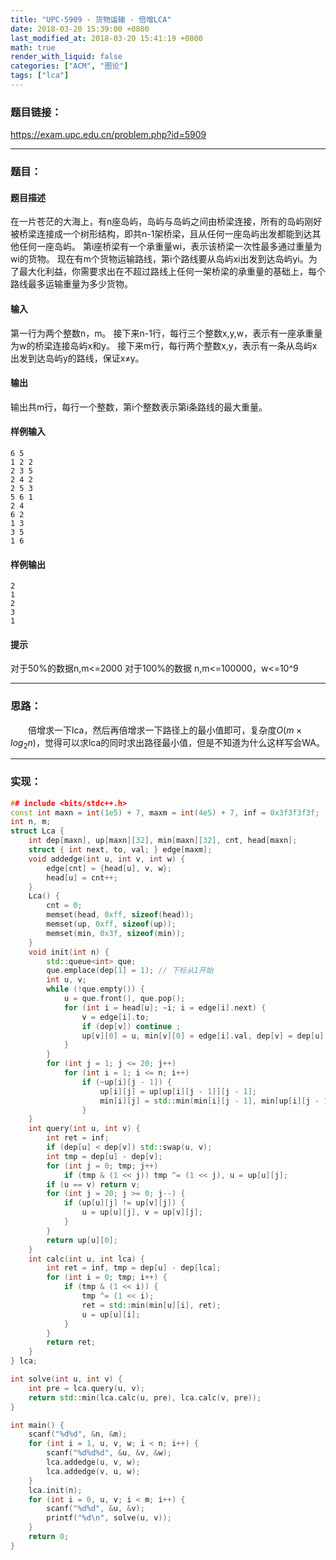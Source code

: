 ```yaml
---
title: "UPC-5909 - 货物运输 - 倍增LCA"
date: 2018-03-20 15:39:00 +0800
last_modified_at: 2018-03-20 15:41:19 +0800
math: true
render_with_liquid: false
categories: ["ACM", "图论"]
tags: ["lca"]
---
```


### 题目链接：

https://exam.upc.edu.cn/problem.php?id=5909

---
### 题目：

#### 题目描述
在一片苍茫的大海上，有n座岛屿，岛屿与岛屿之间由桥梁连接，所有的岛屿刚好被桥梁连接成一个树形结构，即共n-1架桥梁，且从任何一座岛屿出发都能到达其他任何一座岛屿。
第i座桥梁有一个承重量wi，表示该桥梁一次性最多通过重量为wi的货物。
现在有m个货物运输路线，第i个路线要从岛屿xi出发到达岛屿yi。为了最大化利益，你需要求出在不超过路线上任何一架桥梁的承重量的基础上，每个路线最多运输重量为多少货物。
#### 输入
第一行为两个整数n，m。
接下来n-1行，每行三个整数x,y,w，表示有一座承重量为w的桥梁连接岛屿x和y。
接下来m行，每行两个整数x,y，表示有一条从岛屿x出发到达岛屿y的路线，保证x≠y。
#### 输出
输出共m行，每行一个整数，第i个整数表示第i条路线的最大重量。
#### 样例输入
```
6 5
1 2 2
2 3 5
2 4 2
2 5 3
5 6 1
2 4
6 2
1 3
3 5
1 6
```
#### 样例输出
```
2
1
2
3
1
```
#### 提示

对于50%的数据n,m<=2000
对于100%的数据 n,m<=100000，w<=10^9

---
### 思路：

&emsp;&emsp;倍增求一下lca，然后再倍增求一下路径上的最小值即可，复杂度$O(m \times log_2n)$，觉得可以求lca的同时求出路径最小值，但是不知道为什么这样写会WA。

---
### 实现：

```cpp
## include <bits/stdc++.h>
const int maxn = int(1e5) + 7, maxm = int(4e5) + 7, inf = 0x3f3f3f3f;
int n, m;
struct Lca {
    int dep[maxn], up[maxn][32], min[maxn][32], cnt, head[maxn];
    struct { int next, to, val; } edge[maxm];
    void addedge(int u, int v, int w) {
        edge[cnt] = {head[u], v, w};
        head[u] = cnt++;
    }
    Lca() {
        cnt = 0;
        memset(head, 0xff, sizeof(head));
        memset(up, 0xff, sizeof(up));
        memset(min, 0x3f, sizeof(min));
    }
    void init(int n) {
        std::queue<int> que;
        que.emplace(dep[1] = 1); // 下标从1开始
        int u, v;
        while (!que.empty()) {
            u = que.front(), que.pop();
            for (int i = head[u]; ~i; i = edge[i].next) {
                v = edge[i].to;
                if (dep[v]) continue ;
                up[v][0] = u, min[v][0] = edge[i].val, dep[v] = dep[u] + 1, que.push(v);
            }
        }
        for (int j = 1; j <= 20; j++)
            for (int i = 1; i <= n; i++)
                if (~up[i][j - 1]) {
                    up[i][j] = up[up[i][j - 1]][j - 1];
                    min[i][j] = std::min(min[i][j - 1], min[up[i][j - 1]][j - 1]);
                }
    }
    int query(int u, int v) {
        int ret = inf;
        if (dep[u] < dep[v]) std::swap(u, v);
        int tmp = dep[u] - dep[v];
        for (int j = 0; tmp; j++)
            if (tmp & (1 << j)) tmp ^= (1 << j), u = up[u][j];
        if (u == v) return v;
        for (int j = 20; j >= 0; j--) {
            if (up[u][j] != up[v][j]) {
                u = up[u][j], v = up[v][j];
            }
        }
        return up[u][0];
    }
    int calc(int u, int lca) {
        int ret = inf, tmp = dep[u] - dep[lca];
        for (int i = 0; tmp; i++) {
            if (tmp & (1 << i)) {
                tmp ^= (1 << i);
                ret = std::min(min[u][i], ret);
                u = up[u][i];
            }
        }
        return ret;
    }
} lca;

int solve(int u, int v) {
    int pre = lca.query(u, v);
    return std::min(lca.calc(u, pre), lca.calc(v, pre));
}

int main() {
    scanf("%d%d", &n, &m);
    for (int i = 1, u, v, w; i < n; i++) {
        scanf("%d%d%d", &u, &v, &w);
        lca.addedge(u, v, w);
        lca.addedge(v, u, w);
    }
    lca.init(n);
    for (int i = 0, u, v; i < m; i++) {
        scanf("%d%d", &u, &v);
        printf("%d\n", solve(u, v));
    }
    return 0;
}
```